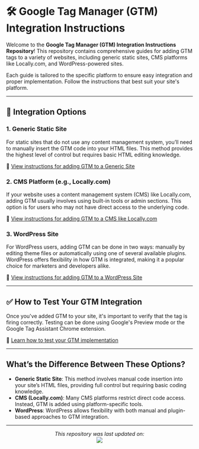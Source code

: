 # 🛠️ Google Tag Manager (GTM) Integration Instructions

Welcome to the **Google Tag Manager (GTM) Integration Instructions Repository**! This repository contains comprehensive guides for adding GTM tags to a variety of websites, including generic static sites, CMS platforms like Locally.com, and WordPress-powered sites.

Each guide is tailored to the specific platform to ensure easy integration and proper implementation. Follow the instructions that best suit your site's platform.

---

## 📂 Integration Options

### 1. **Generic Static Site**
For static sites that do not use any content management system, you’ll need to manually insert the GTM code into your HTML files. This method provides the highest level of control but requires basic HTML editing knowledge.

🔗 [View instructions for adding GTM to a Generic Site](Generic.md)

### 2. **CMS Platform (e.g., Locally.com)**
If your website uses a content management system (CMS) like Locally.com, adding GTM usually involves using built-in tools or admin sections. This option is for users who may not have direct access to the underlying code.

🔗 [View instructions for adding GTM to a CMS like Locally.com](CMS.md)

### 3. **WordPress Site**
For WordPress users, adding GTM can be done in two ways: manually by editing theme files or automatically using one of several available plugins. WordPress offers flexibility in how GTM is integrated, making it a popular choice for marketers and developers alike.

🔗 [View instructions for adding GTM to a WordPress Site](Wp.md)

---

## ✅ How to Test Your GTM Integration

Once you've added GTM to your site, it's important to verify that the tag is firing correctly. Testing can be done using Google's Preview mode or the Google Tag Assistant Chrome extension. 

🔗 [Learn how to test your GTM implementation](test.md)

---

## What’s the Difference Between These Options?

- **Generic Static Site**: This method involves manual code insertion into your site’s HTML files, providing full control but requiring basic coding knowledge.
- **CMS (Locally.com)**: Many CMS platforms restrict direct code access. Instead, GTM is added using platform-specific tools.
- **WordPress**: WordPress allows flexibility with both manual and plugin-based approaches to GTM integration.

---

<p align="center">
  <i>This repository was last updated on:</i> <br>
  <img src="https://img.shields.io/github/last-commit/EleibelIU/GTM-Instructions.svg">
</p>
